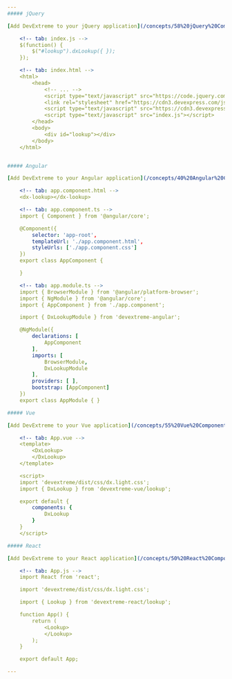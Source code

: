 ```yaml
---
##### jQuery

[Add DevExtreme to your jQuery application](/concepts/58%20jQuery%20Components/05%20Add%20DevExtreme%20to%20a%20jQuery%20Application/00%20Add%20DevExtreme%20to%20a%20jQuery%20Application.md '/Documentation/Guide/jQuery_Components/Add_DevExtreme_to_a_jQuery_Application/') and use the following code to create a Lookup component:

    <!-- tab: index.js -->
    $(function() {
        $("#lookup").dxLookup({ });
    });

    <!-- tab: index.html -->
    <html>
        <head>
            <!-- ... -->
            <script type="text/javascript" src="https://code.jquery.com/jquery-3.5.1.min.js"></script>
            <link rel="stylesheet" href="https://cdn3.devexpress.com/jslib/minor_25_1/css/dx.light.css">
            <script type="text/javascript" src="https://cdn3.devexpress.com/jslib/minor_25_1/js/dx.all.js"></script>
            <script type="text/javascript" src="index.js"></script>
        </head>
        <body>
            <div id="lookup"></div>
        </body>
    </html>


##### Angular

[Add DevExtreme to your Angular application](/concepts/40%20Angular%20Components/10%20Getting%20Started/03%20Add%20DevExtreme%20to%20an%20Angular%20CLI%20Application '/Documentation/Guide/Angular_Components/Getting_Started/Add_DevExtreme_to_an_Angular_CLI_Application/') and use the following code to create a Lookup component:

    <!-- tab: app.component.html -->
    <dx-lookup></dx-lookup>

    <!-- tab: app.component.ts -->
    import { Component } from '@angular/core';

    @Component({
        selector: 'app-root',
        templateUrl: './app.component.html',
        styleUrls: ['./app.component.css']
    })
    export class AppComponent {

    }

    <!-- tab: app.module.ts -->
    import { BrowserModule } from '@angular/platform-browser';
    import { NgModule } from '@angular/core';
    import { AppComponent } from './app.component';

    import { DxLookupModule } from 'devextreme-angular';

    @NgModule({
        declarations: [
            AppComponent
        ],
        imports: [
            BrowserModule,
            DxLookupModule
        ],
        providers: [ ],
        bootstrap: [AppComponent]
    })
    export class AppModule { }

##### Vue

[Add DevExtreme to your Vue application](/concepts/55%20Vue%20Components/05%20Add%20DevExtreme%20to%20a%20Vue%20Application/00%20Add%20DevExtreme%20to%20a%20Vue%20Application.md '/Documentation/Guide/Vue_Components/Add_DevExtreme_to_a_Vue_Application/') and use the following code to create a Lookup component:

    <!-- tab: App.vue -->
    <template>
        <DxLookup>
        </DxLookup>
    </template>

    <script>
    import 'devextreme/dist/css/dx.light.css';
    import { DxLookup } from 'devextreme-vue/lookup';

    export default {
        components: {
            DxLookup
        }
    }
    </script>

##### React

[Add DevExtreme to your React application](/concepts/50%20React%20Components/05%20Add%20DevExtreme%20to%20a%20React%20Application/00%20Add%20DevExtreme%20to%20a%20React%20Application.md '/Documentation/Guide/React_Components/Add_DevExtreme_to_a_React_Application/') and use the following code to create a Lookup component:

    <!-- tab: App.js -->
    import React from 'react';

    import 'devextreme/dist/css/dx.light.css';

    import { Lookup } from 'devextreme-react/lookup';

    function App() {
        return (
            <Lookup>
            </Lookup>
        );
    }

    export default App;

---
```

